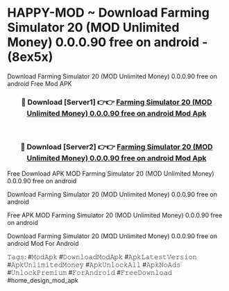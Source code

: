 # HAPPY-MOD ~ Download Farming Simulator 20 (MOD Unlimited Money) 0.0.0.90 free on android - (8ex5x)
Download Farming Simulator 20 (MOD Unlimited Money) 0.0.0.90 free on android Free Mod APK

<div align="center">
<h3>🔴 Download [Server1] 👉👉 <a href="https://apk-comot.site?title=Farming_Simulator_20_(MOD_Unlimited_Money)_0.0.0.90_free_on_android">Farming Simulator 20 (MOD Unlimited Money) 0.0.0.90 free on android Mod Apk</a></h3><br>

<h3>🔴 Download [Server2] 👉👉 <a href="https://apk-comot.site?title=Farming_Simulator_20_(MOD_Unlimited_Money)_0.0.0.90_free_on_android">Farming Simulator 20 (MOD Unlimited Money) 0.0.0.90 free on android Mod Apk</a></h3>
</div>


Free Download APK MOD Farming Simulator 20 (MOD Unlimited Money) 0.0.0.90 free on android

Download Farming Simulator 20 (MOD Unlimited Money) 0.0.0.90 free on android 

Free APK MOD Farming Simulator 20 (MOD Unlimited Money) 0.0.0.90 free on android 

Download Farming Simulator 20 (MOD Unlimited Money) 0.0.0.90 free on android Mod For Android

𝚃𝚊𝚐𝚜: #𝙼𝚘𝚍𝙰𝚙𝚔 #𝙳𝚘𝚠𝚗𝚕𝚘𝚊𝚍𝙼𝚘𝚍𝙰𝚙𝚔 #𝙰𝚙𝚔𝙻𝚊𝚝𝚎𝚜𝚝𝚅𝚎𝚛𝚜𝚒𝚘𝚗 #𝙰𝚙𝚔𝚄𝚗𝚕𝚒𝚖𝚒𝚝𝚎𝚍𝙼𝚘𝚗𝚎𝚢 #𝙰𝚙𝚔𝚄𝚗𝚕𝚘𝚌𝚔𝙰𝚕𝚕 #𝙰𝚙𝚔𝙽𝚘𝙰𝚍𝚜 #𝚄𝚗𝚕𝚘𝚌𝚔𝙿𝚛𝚎𝚖𝚒𝚞𝚖 #𝙵𝚘𝚛𝙰𝚗𝚍𝚛𝚘𝚒𝚍 #𝙵𝚛𝚎𝚎𝙳𝚘𝚠𝚗𝚕𝚘𝚊𝚍 #home_design_mod_apk